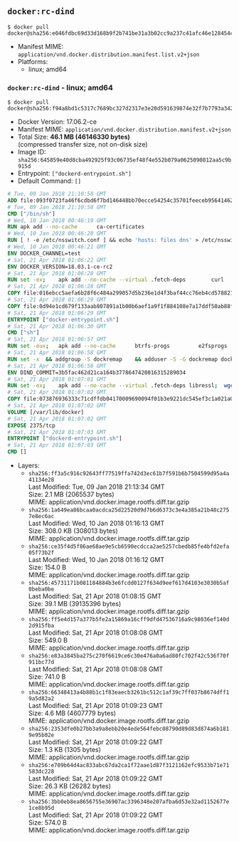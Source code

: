 ## `docker:rc-dind`

```console
$ docker pull docker@sha256:e046fdbc69d33d168b9f2b741be31a3b02cc9a237c41afc46e128454c3170c15
```

-	Manifest MIME: `application/vnd.docker.distribution.manifest.list.v2+json`
-	Platforms:
	-	linux; amd64

### `docker:rc-dind` - linux; amd64

```console
$ docker pull docker@sha256:f94a8bd1c5317c7689bc327d2317e3e20d591639874e32f7b7793a34294dbcdb
```

-	Docker Version: 17.06.2-ce
-	Manifest MIME: `application/vnd.docker.distribution.manifest.v2+json`
-	Total Size: **46.1 MB (46146330 bytes)**  
	(compressed transfer size, not on-disk size)
-	Image ID: `sha256:645859e40d8cba492925f93c06735ef48f4e552b079a0625090812aa5c9b915d`
-	Entrypoint: `["dockerd-entrypoint.sh"]`
-	Default Command: `[]`

```dockerfile
# Tue, 09 Jan 2018 21:10:58 GMT
ADD file:093f0723fa46f6cdbd6f7bd146448bb70ecce54254c35701feeceb956414622f in / 
# Tue, 09 Jan 2018 21:10:58 GMT
CMD ["/bin/sh"]
# Wed, 10 Jan 2018 00:46:19 GMT
RUN apk add --no-cache 		ca-certificates
# Wed, 10 Jan 2018 00:46:20 GMT
RUN [ ! -e /etc/nsswitch.conf ] && echo 'hosts: files dns' > /etc/nsswitch.conf
# Wed, 10 Jan 2018 00:46:21 GMT
ENV DOCKER_CHANNEL=test
# Sat, 21 Apr 2018 01:06:22 GMT
ENV DOCKER_VERSION=18.03.1-ce-rc2
# Sat, 21 Apr 2018 01:06:28 GMT
RUN set -ex; 	apk add --no-cache --virtual .fetch-deps 		curl 		tar 	; 		apkArch="$(apk --print-arch)"; 	case "$apkArch" in 		x86_64) dockerArch='x86_64' ;; 		armhf) dockerArch='armel' ;; 		aarch64) dockerArch='aarch64' ;; 		ppc64le) dockerArch='ppc64le' ;; 		s390x) dockerArch='s390x' ;; 		*) echo >&2 "error: unsupported architecture ($apkArch)"; exit 1 ;;	esac; 		if ! curl -fL -o docker.tgz "https://download.docker.com/linux/static/${DOCKER_CHANNEL}/${dockerArch}/docker-${DOCKER_VERSION}.tgz"; then 		echo >&2 "error: failed to download 'docker-${DOCKER_VERSION}' from '${DOCKER_CHANNEL}' for '${dockerArch}'"; 		exit 1; 	fi; 		tar --extract 		--file docker.tgz 		--strip-components 1 		--directory /usr/local/bin/ 	; 	rm docker.tgz; 		apk del .fetch-deps; 		dockerd -v; 	docker -v
# Sat, 21 Apr 2018 01:06:28 GMT
COPY file:016ebcc5aefa6b28f6c484a299057d5b236e1d4f3baf44cc76eb4cd578821691 in /usr/local/bin/modprobe 
# Sat, 21 Apr 2018 01:06:29 GMT
COPY file:0d94e1cd679f133aab807891a1b00b6aef1a9f1f884108e7a17ddf50ab88f1fb in /usr/local/bin/ 
# Sat, 21 Apr 2018 01:06:29 GMT
ENTRYPOINT ["docker-entrypoint.sh"]
# Sat, 21 Apr 2018 01:06:30 GMT
CMD ["sh"]
# Sat, 21 Apr 2018 01:06:57 GMT
RUN set -eux; 	apk add --no-cache 		btrfs-progs 		e2fsprogs 		e2fsprogs-extra 		iptables 		xfsprogs 		xz 		pigz 	; 	if zfs="$(apk info --no-cache --quiet zfs)" && [ -n "$zfs" ]; then 		apk add --no-cache zfs; 	fi
# Sat, 21 Apr 2018 01:06:58 GMT
RUN set -x 	&& addgroup -S dockremap 	&& adduser -S -G dockremap dockremap 	&& echo 'dockremap:165536:65536' >> /etc/subuid 	&& echo 'dockremap:165536:65536' >> /etc/subgid
# Sat, 21 Apr 2018 01:06:58 GMT
ENV DIND_COMMIT=3b5fac462d21ca164b3778647420016315289034
# Sat, 21 Apr 2018 01:07:01 GMT
RUN set -ex; 	apk add --no-cache --virtual .fetch-deps libressl; 	wget -O /usr/local/bin/dind "https://raw.githubusercontent.com/docker/docker/${DIND_COMMIT}/hack/dind"; 	chmod +x /usr/local/bin/dind; 	apk del .fetch-deps
# Sat, 21 Apr 2018 01:07:02 GMT
COPY file:073876936333c71cdffdb04170009690094f01b3e9221dc545ef3c1a021a0091 in /usr/local/bin/ 
# Sat, 21 Apr 2018 01:07:02 GMT
VOLUME [/var/lib/docker]
# Sat, 21 Apr 2018 01:07:02 GMT
EXPOSE 2375/tcp
# Sat, 21 Apr 2018 01:07:03 GMT
ENTRYPOINT ["dockerd-entrypoint.sh"]
# Sat, 21 Apr 2018 01:07:03 GMT
CMD []
```

-	Layers:
	-	`sha256:ff3a5c916c92643ff77519ffa742d3ec61b7f591b6b7504599d95a4a41134e28`  
		Last Modified: Tue, 09 Jan 2018 21:13:34 GMT  
		Size: 2.1 MB (2065537 bytes)  
		MIME: application/vnd.docker.image.rootfs.diff.tar.gzip
	-	`sha256:1a649ea86bcaa0acdca25d22520d9d7b6d6373c3e4a385a21b48c2757e8ec6ac`  
		Last Modified: Wed, 10 Jan 2018 01:16:13 GMT  
		Size: 308.0 KB (308013 bytes)  
		MIME: application/vnd.docker.image.rootfs.diff.tar.gzip
	-	`sha256:ce35f4d5f86ae68ae9e5cb6590ecdcca2ae5257cbedb85fe4bfd2efa05f73b2f`  
		Last Modified: Wed, 10 Jan 2018 01:16:12 GMT  
		Size: 154.0 B  
		MIME: application/vnd.docker.image.rootfs.diff.tar.gzip
	-	`sha256:45731171b081184884b3e6fcdd0127f634d9eef617d4103e3030b5af0beba0be`  
		Last Modified: Sat, 21 Apr 2018 01:08:15 GMT  
		Size: 39.1 MB (39135396 bytes)  
		MIME: application/vnd.docker.image.rootfs.diff.tar.gzip
	-	`sha256:ff5e4d157a377b5fe2a15869a16cff9dfd47536716a9c98036ef140d2d915fba`  
		Last Modified: Sat, 21 Apr 2018 01:08:08 GMT  
		Size: 549.0 B  
		MIME: application/vnd.docker.image.rootfs.diff.tar.gzip
	-	`sha256:e83a3845ba275c270f6619ce6c30e476a0a6ad80fc702f42c536f70f911bc77d`  
		Last Modified: Sat, 21 Apr 2018 01:08:08 GMT  
		Size: 741.0 B  
		MIME: application/vnd.docker.image.rootfs.diff.tar.gzip
	-	`sha256:66348413a4b88b1c1f83eaecb3261bc512c1af39c7ff037b8674dff19a5d82a2`  
		Last Modified: Sat, 21 Apr 2018 01:09:23 GMT  
		Size: 4.6 MB (4607779 bytes)  
		MIME: application/vnd.docker.image.rootfs.diff.tar.gzip
	-	`sha256:2353dfe0b27bb3a9a8ebb20e4ede564febc08790d89d83d874a6b1819e95b02e`  
		Last Modified: Sat, 21 Apr 2018 01:09:22 GMT  
		Size: 1.3 KB (1305 bytes)  
		MIME: application/vnd.docker.image.rootfs.diff.tar.gzip
	-	`sha256:e709b64d4ac833abc67da2ca1f72aae1d87f3121162efc9533b71e71583dc228`  
		Last Modified: Sat, 21 Apr 2018 01:09:22 GMT  
		Size: 26.3 KB (26282 bytes)  
		MIME: application/vnd.docker.image.rootfs.diff.tar.gzip
	-	`sha256:3bb0eb8ea8656755e36907ac3396348e207afba6d53e32ad1152677e1ce8b95d`  
		Last Modified: Sat, 21 Apr 2018 01:09:22 GMT  
		Size: 574.0 B  
		MIME: application/vnd.docker.image.rootfs.diff.tar.gzip
